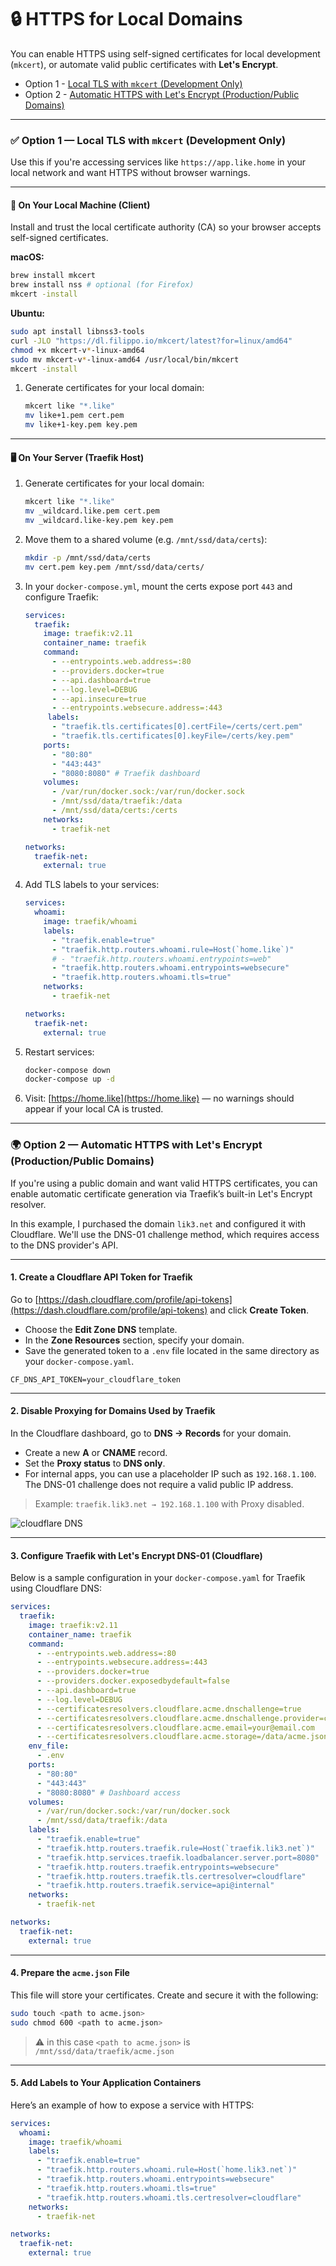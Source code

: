 # 🔒 HTTPS for Local Domains

You can enable HTTPS using self-signed certificates for local development (`mkcert`), or automate valid public certificates with **Let's Encrypt**.

- Option 1 - [Local TLS with `mkcert` (Development Only)](#-option-1--local-tls-with-mkcert-development-only)
- Option 2 - [Automatic HTTPS with Let's Encrypt (Production/Public Domains)](#-option-2--automatic-https-with-lets-encrypt-productionpublic-domains)

---

### ✅ Option 1 — Local TLS with `mkcert` (Development Only)

Use this if you're accessing services like `https://app.like.home` in your local network and want HTTPS without browser warnings.

---

#### 👤 On Your Local Machine (Client)

Install and trust the local certificate authority (CA) so your browser accepts self-signed certificates.

**macOS:**

```bash
brew install mkcert
brew install nss # optional (for Firefox)
mkcert -install
```

**Ubuntu:**

```bash
sudo apt install libnss3-tools
curl -JLO "https://dl.filippo.io/mkcert/latest?for=linux/amd64"
chmod +x mkcert-v*-linux-amd64
sudo mv mkcert-v*-linux-amd64 /usr/local/bin/mkcert
mkcert -install
```

1. Generate certificates for your local domain:

   ```bash
   mkcert like "*.like"
   mv like+1.pem cert.pem
   mv like+1-key.pem key.pem
   ```

---

#### 🖥️ On Your Server (Traefik Host)

1. Generate certificates for your local domain:

   ```bash
   mkcert like "*.like"
   mv _wildcard.like.pem cert.pem
   mv _wildcard.like-key.pem key.pem
   ```

2. Move them to a shared volume (e.g. `/mnt/ssd/data/certs`):

   ```bash
   mkdir -p /mnt/ssd/data/certs
   mv cert.pem key.pem /mnt/ssd/data/certs/
   ```

3. In your `docker-compose.yml`, mount the certs expose port `443` and configure Traefik:

   ```yaml
   services:
     traefik:
       image: traefik:v2.11
       container_name: traefik
       command:
         - --entrypoints.web.address=:80
         - --providers.docker=true
         - --api.dashboard=true
         - --log.level=DEBUG
         - --api.insecure=true
         - --entrypoints.websecure.address=:443
        labels:
         - "traefik.tls.certificates[0].certFile=/certs/cert.pem"
         - "traefik.tls.certificates[0].keyFile=/certs/key.pem"
       ports:
         - "80:80"
         - "443:443"
         - "8080:8080" # Traefik dashboard
       volumes:
         - /var/run/docker.sock:/var/run/docker.sock
         - /mnt/ssd/data/traefik:/data
         - /mnt/ssd/data/certs:/certs
       networks:
         - traefik-net

   networks:
     traefik-net:
       external: true
   ```

4. Add TLS labels to your services:

   ```yaml
   services:
     whoami:
       image: traefik/whoami
       labels:
         - "traefik.enable=true"
         - "traefik.http.routers.whoami.rule=Host(`home.like`)"
         # - "traefik.http.routers.whoami.entrypoints=web"
         - "traefik.http.routers.whoami.entrypoints=websecure"
         - "traefik.http.routers.whoami.tls=true"
       networks:
         - traefik-net

   networks:
     traefik-net:
       external: true
   ```

5. Restart services:

   ```bash
   docker-compose down
   docker-compose up -d
   ```

6. Visit: [https://home.like](https://home.like) — no warnings should appear if your local CA is trusted.

---

### 🌍 Option 2 — Automatic HTTPS with Let's Encrypt (Production/Public Domains)

If you're using a public domain and want valid HTTPS certificates, you can enable automatic certificate generation via Traefik’s built-in Let's Encrypt resolver.

In this example, I purchased the domain `lik3.net` and configured it with Cloudflare. We'll use the DNS-01 challenge method, which requires access to the DNS provider's API.

---

#### 1. Create a Cloudflare API Token for Traefik

Go to [https://dash.cloudflare.com/profile/api-tokens](https://dash.cloudflare.com/profile/api-tokens) and click **Create Token**.

- Choose the **Edit Zone DNS** template.
- In the **Zone Resources** section, specify your domain.
- Save the generated token to a `.env` file located in the same directory as your `docker-compose.yaml`.

```dotenv
CF_DNS_API_TOKEN=your_cloudflare_token
```

---

#### 2. Disable Proxying for Domains Used by Traefik

In the Cloudflare dashboard, go to **DNS → Records** for your domain.

- Create a new **A** or **CNAME** record.
- Set the **Proxy status** to **DNS only**.
- For internal apps, you can use a placeholder IP such as `192.168.1.100`. The DNS-01 challenge does not require a valid public IP address.

> Example:
> `traefik.lik3.net → 192.168.1.100` with Proxy disabled.

![cloudflare DNS](../assets/cloudflare-dns.png)

---

#### 3. Configure Traefik with Let's Encrypt DNS-01 (Cloudflare)

Below is a sample configuration in your `docker-compose.yaml` for Traefik using Cloudflare DNS:

```yaml
services:
  traefik:
    image: traefik:v2.11
    container_name: traefik
    command:
      - --entrypoints.web.address=:80
      - --entrypoints.websecure.address=:443
      - --providers.docker=true
      - --providers.docker.exposedbydefault=false
      - --api.dashboard=true
      - --log.level=DEBUG
      - --certificatesresolvers.cloudflare.acme.dnschallenge=true
      - --certificatesresolvers.cloudflare.acme.dnschallenge.provider=cloudflare
      - --certificatesresolvers.cloudflare.acme.email=your@email.com
      - --certificatesresolvers.cloudflare.acme.storage=/data/acme.json
    env_file:
      - .env
    ports:
      - "80:80"
      - "443:443"
      - "8080:8080" # Dashboard access
    volumes:
      - /var/run/docker.sock:/var/run/docker.sock
      - /mnt/ssd/data/traefik:/data
    labels:
      - "traefik.enable=true"
      - "traefik.http.routers.traefik.rule=Host(`traefik.lik3.net`)"
      - "traefik.http.services.traefik.loadbalancer.server.port=8080"
      - "traefik.http.routers.traefik.entrypoints=websecure"
      - "traefik.http.routers.traefik.tls.certresolver=cloudflare"
      - "traefik.http.routers.traefik.service=api@internal"
    networks:
      - traefik-net

networks:
  traefik-net:
    external: true
```

---

#### 4. Prepare the `acme.json` File

This file will store your certificates. Create and secure it with the following:

```bash
sudo touch <path to acme.json>
sudo chmod 600 <path to acme.json>
```

> ⚠️ in this case `<path to acme.json>` is `/mnt/ssd/data/traefik/acme.json`

---

#### 5. Add Labels to Your Application Containers

Here’s an example of how to expose a service with HTTPS:

```yaml
services:
  whoami:
    image: traefik/whoami
    labels:
      - "traefik.enable=true"
      - "traefik.http.routers.whoami.rule=Host(`home.lik3.net`)"
      - "traefik.http.routers.whoami.entrypoints=websecure"
      - "traefik.http.routers.whoami.tls=true"
      - "traefik.http.routers.whoami.tls.certresolver=cloudflare"
    networks:
      - traefik-net

networks:
  traefik-net:
    external: true
```
